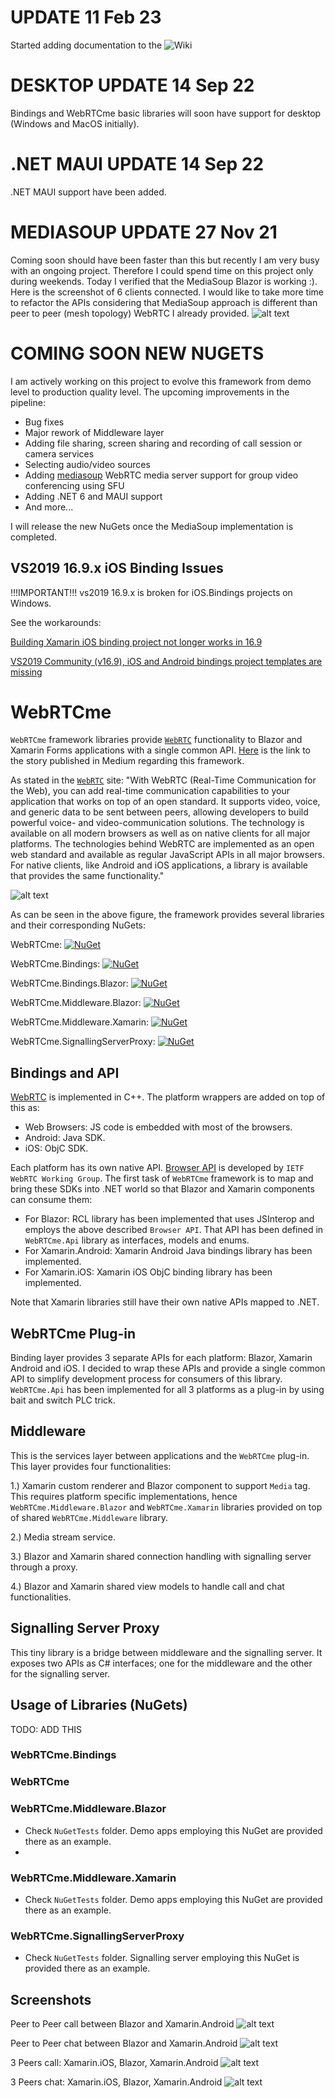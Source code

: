 # UPDATE 11 Feb 23
Started adding documentation to the ![Wiki](https://github.com/melihercan/WebRTCme/wiki)

# DESKTOP UPDATE 14 Sep 22
Bindings and WebRTCme basic libraries will soon have support for desktop (Windows and MacOS initially).

# .NET MAUI UPDATE 14 Sep 22
.NET MAUI support have been added.


# MEDIASOUP UPDATE 27 Nov 21
Coming soon should have been faster than this but recently I am very busy with an ongoing project. Therefore I could spend time on this project only during weekends.
Today I verified that the MediaSoup Blazor is working :). Here is the screenshot of 6 clients connected. 
I would like to take more time to refactor the APIs considering that MediaSoup approach is different than peer to peer (mesh topology) WebRTC I already provided.
![alt text](https://github.com/melihercan/WebRTCme/blob/master/doc/MediaSoup_6Clients.JPEG)


# COMING SOON NEW NUGETS
I am actively working on this project to evolve this framework from demo level to production quality level. The upcoming improvements in the pipeline:
- Bug fixes
- Major rework of Middleware layer
- Adding file sharing, screen sharing and recording of call session or camera services
- Selecting audio/video sources
- Adding [mediasoup](https://mediasoup.org/) WebRTC media server support for group video conferencing using SFU
- Adding .NET 6 and MAUI support
- And more...

I will release the new NuGets once the MediaSoup implementation is completed.



## VS2019 16.9.x iOS Binding Issues
!!!IMPORTANT!!! vs2019 16.9.x is broken for iOS.Bindings projects on Windows.

See the workarounds:

[Building Xamarin iOS binding project not longer works in 16.9](https://developercommunity2.visualstudio.com/t/Building-Xamarin-iOS-binding-project-not/1361154?entry=problem&ref=native&refTime=1616432601108&refUserId=9fc44a6c-086f-4bc5-8dec-c2ffaa73501d)

[VS2019 Community (v16.9), iOS and Android bindings project templates are missing](https://developercommunity2.visualstudio.com/t/VS2019-Community-v169-iOS-and-Androi/1357564?entry=problem&ref=native&refTime=1616432820554&refUserId=9fc44a6c-086f-4bc5-8dec-c2ffaa73501d)

# WebRTCme
`WebRTCme` framework libraries provide [`WebRTC`](https://webrtc.org/) functionality to Blazor and Xamarin Forms applications with a single common API. [Here](https://melihercan.medium.com/webrtc-for-blazor-and-xamarin-forms-with-a-single-common-api-93ee0a2eca4b) is the link to the story published in Medium regarding this framework.

As stated in the [`WebRTC`](https://webrtc.org/) site: "With WebRTC (Real-Time Communication for the Web), you can add real-time communication capabilities to your application that works on top of an open standard. It supports video, voice, and generic data to be sent between peers, allowing developers to build powerful voice- and video-communication solutions. The technology is available on all modern browsers as well as on native clients for all major platforms. The technologies behind WebRTC are implemented as an open web standard and available as regular JavaScript APIs in all major browsers. For native clients, like Android and iOS applications, a library is available that provides the same functionality."

![alt text](https://github.com/melihercan/WebRTCme/blob/master/doc/LibsAndNugets.png)

As can be seen in the above figure, the framework provides several libraries and their corresponding NuGets:

WebRTCme: [![NuGet](https://img.shields.io/nuget/v/WebRTCme.svg)](https://www.nuget.org/packages/WebRTCme)

WebRTCme.Bindings: [![NuGet](https://img.shields.io/nuget/v/WebRTCme.Bindings.svg)](https://www.nuget.org/packages/WebRTCme.Bindings)

WebRTCme.Bindings.Blazor: [![NuGet](https://img.shields.io/nuget/v/WebRTCme.Bindings.Blazor.svg)](https://www.nuget.org/packages/WebRTCme.Bindings.Blazor)

WebRTCme.Middleware.Blazor: [![NuGet](https://img.shields.io/nuget/v/WebRTCme.Middleware.Blazor.svg)](https://www.nuget.org/packages/WebRTCme.Middleware.Blazor)

WebRTCme.Middleware.Xamarin: [![NuGet](https://img.shields.io/nuget/v/WebRTCme.Middleware.Xamarin.svg)](https://www.nuget.org/packages/WebRTCme.Middleware.Xamarin)

WebRTCme.SignallingServerProxy: [![NuGet](https://img.shields.io/nuget/v/WebRTCme.SignallingServerProxy.svg)](https://www.nuget.org/packages/WebRTCme.SignallingServerProxy)


## Bindings and API
[WebRTC](https://webrtc.googlesource.com/src) is implemented in C++. The platform wrappers are added on top of this as:
* Web Browsers: JS code is embedded with most of the browsers.
* Android: Java SDK.
* iOS: ObjC SDK.

Each platform has its own native API. [Browser API](https://developer.mozilla.org/en-US/docs/Web/API/WebRTC_API) is developed by `IETF WebRTC Working Group`. The first task of `WebRTCme` framework is to map and bring these SDKs into .NET world so that Blazor and Xamarin components can consume them:
* For Blazor: RCL library has been implemented that uses JSInterop and employs the above described `Browser API`. That API has been defined in `WebRTCme.Api` library as interfaces, models and enums. 
* For Xamarin.Android: Xamarin Android Java bindings library has been implemented.
* For Xamarin.iOS: Xamarin iOS ObjC binding library has been implemented.

Note that Xamarin libraries still have their own native APIs mapped to .NET. 

## WebRTCme Plug-in
Binding layer provides 3 separate APIs for each platform: Blazor, Xamarin Android and iOS. I decided to wrap these APIs and provide a single common API to simplify development process for consumers of this library. `WebRTCme.Api` has been implemented for all 3 platforms as a plug-in by using bait and switch PLC trick.

## Middleware
This is the services layer between applications and the `WebRTCme` plug-in. This layer provides four functionalities:

1.) Xamarin custom renderer and Blazor component to support `Media` tag. This requires platform specific implementations, hence `WebRTCme.Middleware.Blazor` and `WebRTCme.Xamarin` libraries provided on top of shared `WebRTCme.Middleware` library. 

2.) Media stream service.

3.) Blazor and Xamarin shared connection handling with signalling server through a proxy.

4.) Blazor and Xamarin shared view models to handle call and chat functionalities.

## Signalling Server Proxy
This tiny library is a bridge between middleware and the signalling server. It exposes two APIs as C# interfaces; one for the middleware and the other for the signalling server.

## Usage of Libraries (NuGets)

TODO: ADD THIS

### WebRTCme.Bindings

### WebRTCme

### WebRTCme.Middleware.Blazor
* Check `NuGetTests` folder. Demo apps employing this NuGet are provided there as an example.
* 
### WebRTCme.Middleware.Xamarin
* Check `NuGetTests` folder. Demo apps employing this NuGet are provided there as an example.

### WebRTCme.SignallingServerProxy
* Check `NuGetTests` folder. Signalling server employing this NuGet is provided there as an example.

## Screenshots
Peer to Peer call between Blazor and Xamarin.Android
![alt text](https://github.com/melihercan/WebRTCme/blob/master/doc/Call.png)
 
Peer to Peer chat between Blazor and Xamarin.Android
![alt text](https://github.com/melihercan/WebRTCme/blob/master/doc/Chat.png)

3 Peers call: Xamarin.iOS, Blazor, Xamarin.Android 
![alt text](https://github.com/melihercan/WebRTCme/blob/master/doc/3Peers_Call.png)
 
3 Peers chat: Xamarin.iOS, Blazor, Xamarin.Android 
![alt text](https://github.com/melihercan/WebRTCme/blob/master/doc/3Peers_Chat.png)
